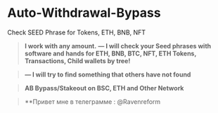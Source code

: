 # Auto-Withdrawal-Bypass

Check SEED Phrase for Tokens, ETH, BNB, NFT


>**I work with any amount.**
>**— I will check your Seed phrases with software and hands for ETH, BNB, BTC, NFT, ETH Tokens, Transactions, Child wallets by tree!**

>**— I will try to find something that others have not found**


>**AB Bypass/Stakeout on BSC, ETH and Other Network**

>**Привет мне в телеграмме : @Ravenreform
